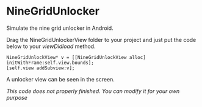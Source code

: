 NineGridUnlocker
================

Simulate the nine grid unlocker in Android.

Drag the NineGridUnlockerView folder to your project and just put the code below to your *viewDidload* method.

    NineGridUnlockView* v = [[NineGridUnlockView alloc] initWithFrame:self.view.bounds];
    [self.view addSubview:v];
    
A unlocker view can be seen in the screen.

*This code does not properly finished. You can modify it for your own purpose*